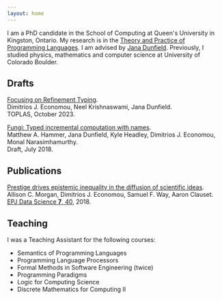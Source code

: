 ```yaml
---
layout: home
---
```


I am a PhD candidate in the School of Computing at Queen's University in Kingston, Ontario.
My research is in the [Theory and Practice of Programming Languages](https://research.cs.queensu.ca/home/jana/PL/).
I am advised by [Jana Dunfield](https://research.cs.queensu.ca/home/jana/).
Previously, I studied physics, mathematics and computer science at University of Colorado Boulder.

## Drafts

[Focusing on Refinement Typing](https://dl.acm.org/doi/10.1145/3610408).\
Dimitrios J. Economou, Neel Krishnaswami, Jana Dunfield.\
TOPLAS, October 2023.

[Fungi: Typed incremental computation with names](https://arxiv.org/abs/1808.07826).\
Matthew A. Hammer, Jana Dunfield, Kyle Headley, Dimitrios J. Economou, Monal Narasimhamurthy.\
Draft, July 2018.

## Publications

[Prestige drives epistemic inequality in the diffusion of scientific ideas](https://arxiv.org/abs/1805.09966).\
Allison C. Morgan, Dimitrios J. Economou, Samuel F. Way, Aaron Clauset.\
[EPJ Data Science **7**, 40](https://epjdatascience.springeropen.com/articles/10.1140/epjds/s13688-018-0166-4), 2018.

## Teaching

I was a Teaching Assistant for the following courses:
- Semantics of Programming Languages
- Programming Language Processors
- Formal Methods in Software Engineering (twice)
- Programming Paradigms
- Logic for Computing Science
- Discrete Mathematics for Computing II
